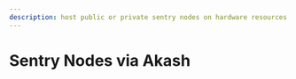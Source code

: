 ```yaml
---
description: host public or private sentry nodes on hardware resources rented via Akash
---
```


# Sentry Nodes via Akash

